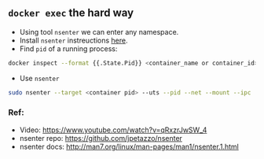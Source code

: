 ## `docker exec` the hard way

- Using tool `nsenter` we can enter any namespace.
- Install `nsenter` instreuctions [here](https://github.com/jpetazzo/nsenter#how-do-i-install-nsenter-with-this).
- Find `pid` of a running process:

```bash
docker inspect --format {{.State.Pid}} <container_name or container_id>
```

- Use `nsenter`

```bash
sudo nsenter --target <container pid> --uts --pid --net --mount --ipc
```


### Ref:

- Video: https://www.youtube.com/watch?v=qRxzrJwSW_4
- nsenter repo: https://github.com/jpetazzo/nsenter
- nsenter docs: http://man7.org/linux/man-pages/man1/nsenter.1.html
